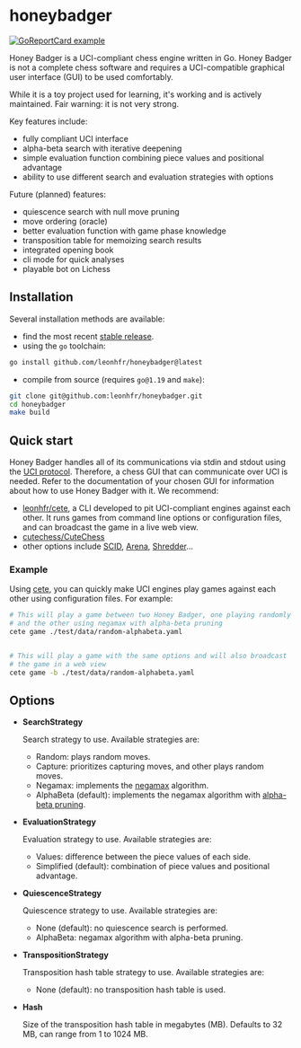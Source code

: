 # honeybadger

[![GoReportCard example](https://goreportcard.com/badge/github.com/leonhfr/honeybadger)](https://goreportcard.com/report/github.com/leonhfr/honeybadger)

Honey Badger is a UCI-compliant chess engine written in Go. Honey Badger is not a complete chess software and requires a UCI-compatible graphical user interface (GUI) to be used comfortably.

While it is a toy project used for learning, it's working and is actively maintained. Fair warning: it is not very strong.

Key features include:

- fully compliant UCI interface
- alpha-beta search with iterative deepening
- simple evaluation function combining piece values and positional advantage
- ability to use different search and evaluation strategies with options

Future (planned) features:

- quiescence search with null move pruning
- move ordering (oracle)
- better evaluation function with game phase knowledge
- transposition table for memoizing search results
- integrated opening book
- cli mode for quick analyses
- playable bot on Lichess

## Installation

Several installation methods are available:

- find the most recent [stable release](https://github.com/leonhfr/honeybadger/releases).
- using the `go` toolchain:

```sh
go install github.com/leonhfr/honeybadger@latest
```

- compile from source (requires `go@1.19` and `make`):

```sh
git clone git@github.com:leonhfr/honeybadger.git
cd honeybadger
make build
```

## Quick start

Honey Badger handles all of its communications via stdin and stdout using the [UCI protocol](https://backscattering.de/chess/uci/). Therefore, a chess GUI that can communicate over UCI is needed. Refer to the documentation of your chosen GUI for information about how to use Honey Badger with it. We recommend:

- [leonhfr/cete](https://github.com/leonhfr/honeybadger), a CLI developed to pit UCI-compliant engines against each other. It runs games from command line options or configuration files, and can broadcast the game in a live web view.
- [cutechess/CuteChess](https://github.com/cutechess/cutechess)
- other options include [SCID](http://scid.sourceforge.net/), [Arena](http://www.playwitharena.de/), [Shredder](https://www.shredderchess.com/)...

### Example

Using [cete](https://github.com/leonhfr/honeybadger), you can quickly make UCI engines play games against each other using configuration files. For example:

```sh
# This will play a game between two Honey Badger, one playing randomly
# and the other using negamax with alpha-beta pruning
cete game ./test/data/random-alphabeta.yaml


# This will play a game with the same options and will also broadcast
# the game in a web view
cete game -b ./test/data/random-alphabeta.yaml
```

## Options

- **SearchStrategy**

  Search strategy to use. Available strategies are:

  - Random: plays random moves.
  - Capture: prioritizes capturing moves, and other plays random moves.
  - Negamax: implements the [negamax](https://en.wikipedia.org/wiki/Negamax) algorithm.
  - AlphaBeta (default): implements the negamax algorithm with [alpha-beta pruning](https://en.wikipedia.org/wiki/Alpha-beta_pruning).

- **EvaluationStrategy**

  Evaluation strategy to use. Available strategies are:

  - Values: difference between the piece values of each side.
  - Simplified (default): combination of piece values and positional advantage.

- **QuiescenceStrategy**

  Quiescence strategy to use. Available strategies are:

  - None (default): no quiescence search is performed.
  - AlphaBeta: negamax algorithm with alpha-beta pruning.

- **TranspositionStrategy**

  Transposition hash table strategy to use. Available strategies are:

  - None (default): no transposition hash table is used.

- **Hash**

  Size of the transposition hash table in megabytes (MB).
  Defaults to 32 MB, can range from 1 to 1024 MB.
